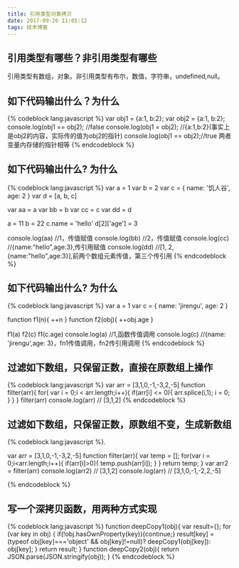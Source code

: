 ```yaml
---
title: 引用类型对象拷贝
date: 2017-09-26 11:05:12
tags: 技术博客
---
```

## 引用类型有哪些？非引用类型有哪些

引用类型有数组，对象。非引用类型有布尔，数值，字符串，undefined,null。

## 如下代码输出什么？为什么

{% codeblock lang:javascript %}
var obj1 = {a:1, b:2};
var obj2 = {a:1, b:2};
console.log(obj1 == obj2); //false
console.log(obj1 = obj2); //{a:1,b:2}(事实上是obj2的内容，实际传的值为obj2的指针)
console.log(obj1 == obj2);//true 两者变量内存储的指针相等
{% endcodeblock %}

## 如下代码输出什么? 为什么

{% codeblock lang:javascript %}
var a = 1
var b = 2
var c = { name: '饥人谷', age: 2 }
var d = [a, b, c]

var aa = a
var bb = b
var cc = c
var dd = d

a = 11
b = 22
c.name = 'hello'
d[2]['age'] = 3

console.log(aa)  //1，传值赋值
console.log(bb)  //2，传值赋值
console.log(cc)  //{name:"hello",age:3},传引用赋值
console.log(dd)  //[1, 2, {name:"hello",age:3}],前两个数组元素传值，第三个传引用
{% endcodeblock %}

## 如下代码输出什么? 为什么

{% codeblock lang:javascript %}
var a = 1
var c = { name: 'jirengu', age: 2 }

function f1(n){
  ++n
}
function f2(obj){
  ++obj.age
}

f1(a) 
f2(c) 
f1(c.age) 
console.log(a) //1,函数传值调用
console.log(c) //{name: 'jirengu',age: 3}，fn1传值调用，fn2传引用调用
{% endcodeblock %}

## 过滤如下数组，只保留正数，直接在原数组上操作
{% codeblock lang:javascript %}
var arr = [3,1,0,-1,-3,2,-5]
function filter(arr){
	for( var i = 0;i < arr.length;i++){
		if(arr[i] <= 0){
			arr.splice(i,1);
			i = 0;
		}
	}
}
filter(arr)
console.log(arr) // [3,1,2]
{% endcodeblock %}
## 过滤如下数组，只保留正数，原数组不变，生成新数组
{% codeblock lang:javascript %}.

var arr = [3,1,0,-1,-3,2,-5]
function filter(arr){
	var temp = [];
	for(var i = 0;i<arr.length;i++){
		if(arr[i]>0){
			temp.push(arr[i]);
		}
	}
	return temp;
}
var arr2 = filter(arr)
console.log(arr2) // [3,1,2]
console.log(arr)  // [3,1,0,-1,-2,2,-5]

{% endcodeblock %}
## 写一个深拷贝函数，用两种方式实现
{% codeblock lang:javascript %}
function deepCopy1(obj){
	var result={};
	for (var key in obj) {
		if(!obj.hasOwnProperty(key)){continue;}
	    result[key] = (typeof obj[key]==='object' && obj[key]!=null)? deepCopy1(obj[key]): obj[key];
	} 
	return result; 
}
function deepCopy2(obj){
	return JSON.parse(JSON.stringify(obj));
}
{% endcodeblock %}
 